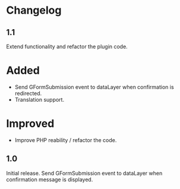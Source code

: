 # Changelog

## 1.1
Extend functionality and refactor the plugin code.

# Added
- Send GFormSubmission event to dataLayer when confirmation is redirected.
- Translation support.

# Improved
- Improve PHP reability / refactor the code.

## 1.0
Initial release. Send GFormSubmission event to dataLayer when confirmation message is displayed.